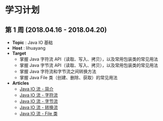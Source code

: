 
# 学习计划

## 第 1 周 (2018.04.16 - 2018.04.20)
- **Topic** : Java IO 基础
- **Host** : lihuayang
- **Target**
    - 掌握 Java 字符流 API（读取、写入、拷贝），以及常用包装类的常见用法
    - 掌握 Java 字节流 API（读取、写入、拷贝），以及常用包装类的常见用法
    - 掌握 Java 字符流和字节流之间转换方法
    - 掌握 Java File 类（创建、删除、获取）的常见用法
- **Articles**
    - [Java IO 流 - 简介](https://github.com/dstcxxxz/syt/issues/2)
    - [Java IO 流 - 字符流](https://github.com/dstcxxxz/syt/issues/1)
    - [Java IO 流 - 字节流](https://github.com/dstcxxxz/syt/issues/3)
    - [Java IO 流 - 转换流](https://github.com/dstcxxxz/syt/issues/4)
    - [Java IO 流 - File 类](https://github.com/dstcxxxz/syt/issues/5)
